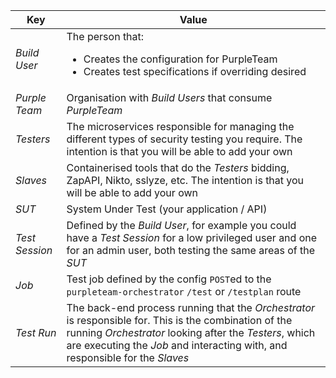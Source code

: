  Key                 | Value   
---------------------|---------
 _Build User_        | The person that: <ul><li>Creates the configuration for PurpleTeam</li><li>Creates test specifications if overriding desired</li></ul> 
 _Purple Team_       | Organisation with _Build Users_ that consume _PurpleTeam_ 
 _Testers_           | The microservices responsible for managing the different types of security testing you require. The intention is that you will be able to add your own
 _Slaves_            | Containerised tools that do the _Testers_ bidding, ZapAPI, Nikto, sslyze, etc. The intention is that you will be able to add your own
 _SUT_               | System Under Test (your application / API) 
 _Test Session_      | Defined by the _Build User_, for example you could have a _Test Session_ for a low privileged user and one for an admin user, both testing the same areas of the _SUT_ 
 _Job_               | Test job defined by the config `POST`ed to the `purpleteam-orchestrator` `/test` or `/testplan` route
 _Test Run_          | The back-end process running that the _Orchestrator_ is responsible for. This is the combination of the running _Orchestrator_ looking after the _Testers_, which are executing the _Job_ and interacting with, and responsible for the _Slaves_
 